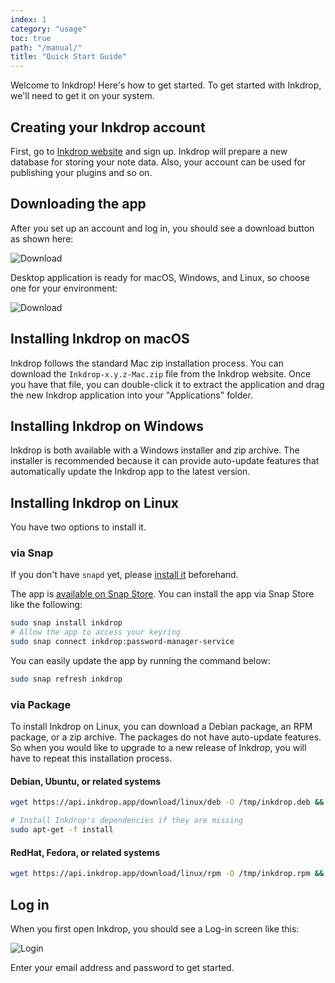 ```yaml
---
index: 1
category: "usage"
toc: true
path: "/manual/"
title: "Quick Start Guide"
---
```


Welcome to Inkdrop! Here's how to get started.
To get started with Inkdrop, we'll need to get it on your system.

## Creating your Inkdrop account

First, go to [Inkdrop website](https://inkdrop.app/) and sign up.
Inkdrop will prepare a new database for storing your note data.
Also, your account can be used for publishing your plugins and so on.

## Downloading the app

After you set up an account and log in, you should see a download button as shown here:

![Download](quick-start-guide_download.png)

Desktop application is ready for macOS, Windows, and Linux, so choose one for your environment:

![Download](quick-start-guide_download2.png)

## Installing Inkdrop on macOS

Inkdrop follows the standard Mac zip installation process. You can download the `Inkdrop-x.y.z-Mac.zip` file from the Inkdrop website. Once you have that file, you can double-click it to extract the application and drag the new Inkdrop application into your "Applications" folder.

## Installing Inkdrop on Windows

Inkdrop is both available with a Windows installer and zip archive. The installer is recommended because it can provide auto-update features that automatically update the Inkdrop app to the latest version.

## Installing Inkdrop on Linux

You have two options to install it.

### via Snap

<div class="ui info message">
If you don't have <code>snapd</code> yet, please <a href="https://snapcraft.io/docs/core/install" target="_blank">install it</a> beforehand.
</div>

The app is [available on Snap Store](https://snapcraft.io/inkdrop).
You can install the app via Snap Store like the following:

```bash
sudo snap install inkdrop
# Allow the app to access your keyring
sudo snap connect inkdrop:password-manager-service
```

You can easily update the app by running the command below:

```bash
sudo snap refresh inkdrop
```

### via Package

To install Inkdrop on Linux, you can download a Debian package, an RPM package, or a zip archive.
The packages do not have auto-update features.
So when you would like to upgrade to a new release of Inkdrop, you will have to repeat this installation process.

#### Debian, Ubuntu, or related systems

```bash
wget https://api.inkdrop.app/download/linux/deb -O /tmp/inkdrop.deb && sudo dpkg -i /tmp/inkdrop.deb && rm /tmp/inkdrop.deb

# Install Inkdrop's dependencies if they are missing
sudo apt-get -f install
```

#### RedHat, Fedora, or related systems

```bash
wget https://api.inkdrop.app/download/linux/rpm -O /tmp/inkdrop.rpm && sudo yum install /tmp/inkdrop.rpm && rm /tmp/inkdrop.rpm
```

## Log in

When you first open Inkdrop, you should see a Log-in screen like this:

![Login](quick-start-guide_login.png)

Enter your email address and password to get started.

